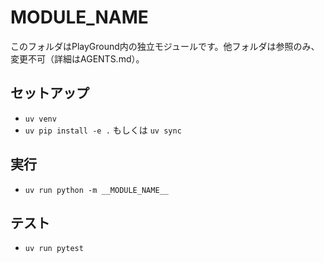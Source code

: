 # __MODULE_NAME__

このフォルダはPlayGround内の独立モジュールです。他フォルダは参照のみ、変更不可（詳細はAGENTS.md）。

## セットアップ
- `uv venv`
- `uv pip install -e .` もしくは `uv sync`

## 実行
- `uv run python -m __MODULE_NAME__`

## テスト
- `uv run pytest`
